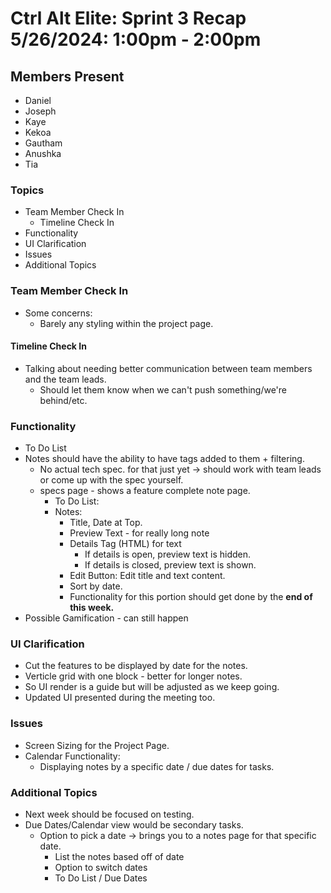 # Ctrl Alt Elite: Sprint 3 Recap <br> 5/26/2024: 1:00pm - 2:00pm

## Members Present
- Daniel
- Joseph
- Kaye
- Kekoa
- Gautham
- Anushka
- Tia


### Topics

- Team Member Check In
    - Timeline Check In
- Functionality
- UI Clarification
- Issues
- Additional Topics

### Team Member Check In
- Some concerns:
    - Barely any styling within the project page.
 
#### Timeline Check In
- Talking about needing better communication between team members and the team leads.
    - Should let them know when we can't push something/we're behind/etc.
 
### Functionality
- To Do List
- Notes should have the ability to have tags added to them + filtering.
    - No actual tech spec. for that just yet &rarr; should work with team leads or come up with the spec yourself.
    - specs page - shows a feature complete note page.
        - To Do List:
        - Notes:
            - Title, Date at Top.
            - Preview Text - for really long note
            - Details Tag (HTML) for text
                - If details is open, preview text is hidden.
                - If details is closed, preview text is shown.
            - Edit Button: Edit title and text content.
            - Sort by date.
            - Functionality for this portion should get done by the **end of this week.**
- Possible Gamification - can still happen

### UI Clarification
- Cut the features to be displayed by date for the notes.
- Verticle grid with one block - better for longer notes.
- So UI render is a guide but will be adjusted as we keep going.
- Updated UI presented during the meeting too.

### Issues
- Screen Sizing for the Project Page.
- Calendar Functionality:
    - Displaying notes by a specific date / due dates for tasks.

### Additional Topics
- Next week should be focused on testing.
- Due Dates/Calendar view would be secondary tasks.
    - Option to pick a date &rarr; brings you to a notes page for that specific date.
        - List the notes based off of date
        - Option to switch dates
        - To Do List / Due Dates
